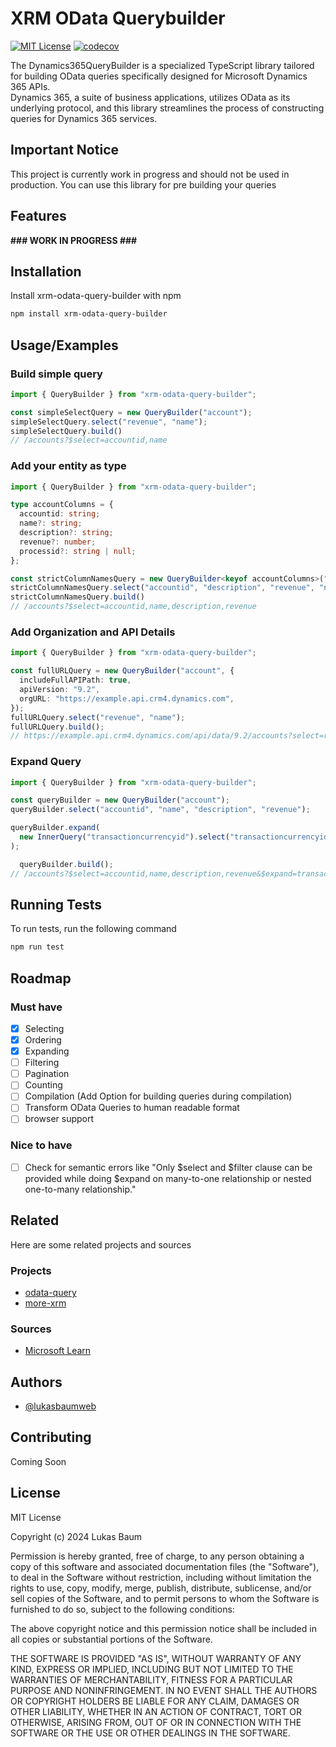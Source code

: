 
# XRM OData Querybuilder

[![MIT License](https://img.shields.io/badge/License-MIT-green.svg)](https://choosealicense.com/licenses/mit/)
[![codecov](https://codecov.io/gh/lukasbaumweb/xrm-odata-query-builder/graph/badge.svg?token=68DY9H15WM)](https://codecov.io/gh/lukasbaumweb/xrm-odata-query-builder)

The Dynamics365QueryBuilder is a specialized TypeScript library tailored for building OData queries specifically designed for Microsoft Dynamics 365 APIs.  
Dynamics 365, a suite of business applications, utilizes OData as its underlying protocol, and this library streamlines the process of constructing queries for Dynamics 365 services.


## Important Notice

This project is currently work in progress and should not be used in production. You can use this library for pre building your queries

## Features

**### WORK IN PROGRESS ###**
<!--

- Dynamics 365 Compatibility: Exclusively tailored for Microsoft Dynamics 365 APIs, guaranteeing queries meet the specific requirements of Dynamics 365 OData implementation.
- Entity-aware Query Building: Designed with Dynamics 365 entity awareness, facilitating intuitive construction of queries for entities, attributes, and relationships within the Dynamics 365 ecosystem.
- Type-Safe Dynamics 365 Entities: Utilizes TypeScript's static typing for type safety, providing developers with compile-time feedback and IntelliSense support during query construction.
- 
- -->


## Installation

Install xrm-odata-query-builder with npm

```bash
npm install xrm-odata-query-builder
```
    
## Usage/Examples

### Build simple query

```typescript
import { QueryBuilder } from "xrm-odata-query-builder";

const simpleSelectQuery = new QueryBuilder("account");
simpleSelectQuery.select("revenue", "name");
simpleSelectQuery.build() 
// /accounts?$select=accountid,name
```

### Add your entity as type

```typescript
import { QueryBuilder } from "xrm-odata-query-builder";

type accountColumns = {
  accountid: string;
  name?: string;
  description?: string;
  revenue?: number;
  processid?: string | null;
};

const strictColumnNamesQuery = new QueryBuilder<keyof accountColumns>("account");
strictColumnNamesQuery.select("accountid", "description", "revenue", "name");
strictColumnNamesQuery.build() 
// /accounts?$select=accountid,name,description,revenue
```

### Add Organization and API Details

```typescript
import { QueryBuilder } from "xrm-odata-query-builder";

const fullURLQuery = new QueryBuilder("account", {
  includeFullAPIPath: true,
  apiVersion: "9.2",
  orgURL: "https://example.api.crm4.dynamics.com",
});
fullURLQuery.select("revenue", "name");
fullURLQuery.build(); 
// https://example.api.crm4.dynamics.com/api/data/9.2/accounts?select=revenue,name
```

### Expand Query

```typescript
import { QueryBuilder } from "xrm-odata-query-builder";

const queryBuilder = new QueryBuilder("account");
queryBuilder.select("accountid", "name", "description", "revenue");

queryBuilder.expand(
  new InnerQuery("transactioncurrencyid").select("transactioncurrencyid", "currencyname").orderBy("transactioncurrencyid", "asc")
);

  queryBuilder.build();
// /accounts?$select=accountid,name,description,revenue&$expand=transactioncurrencyid($select=transactioncurrencyid,currencyname;$orderby=transactioncurrencyid asc)
```

## Running Tests

To run tests, run the following command

```bash
npm run test
```

## Roadmap

### Must have
- [x] Selecting
- [x] Ordering
- [x] Expanding
- [ ] Filtering
- [ ] Pagination
- [ ] Counting
- [ ] Compilation (Add Option for building queries during compilation)
- [ ] Transform OData Queries to human readable format
- [ ] browser support

### Nice to have

- [ ] Check for semantic errors like "Only $select and $filter clause can be provided while doing $expand on many-to-one relationship or nested one-to-many relationship."

## Related

Here are some related projects and sources

### Projects

- [odata-query](https://www.npmjs.com/package/odata-query)
- [more-xrm](https://www.npmjs.com/package/more-xrm)

### Sources

- [Microsoft Learn](https://learn.microsoft.com/en-us/power-apps/developer/data-platform/webapi/query-data-web-api)

## Authors

- [@lukasbaumweb](https://github.com/lukasbaumweb)


## Contributing

Coming Soon

<!--- 

Contributions are always welcome!

See `contributing.md` for ways to get started.

Please adhere to this project's `code of conduct`.

-->


## License

MIT License

Copyright (c) 2024 Lukas Baum

Permission is hereby granted, free of charge, to any person obtaining a copy
of this software and associated documentation files (the "Software"), to deal
in the Software without restriction, including without limitation the rights
to use, copy, modify, merge, publish, distribute, sublicense, and/or sell
copies of the Software, and to permit persons to whom the Software is
furnished to do so, subject to the following conditions:

The above copyright notice and this permission notice shall be included in all
copies or substantial portions of the Software.

THE SOFTWARE IS PROVIDED "AS IS", WITHOUT WARRANTY OF ANY KIND, EXPRESS OR
IMPLIED, INCLUDING BUT NOT LIMITED TO THE WARRANTIES OF MERCHANTABILITY,
FITNESS FOR A PARTICULAR PURPOSE AND NONINFRINGEMENT. IN NO EVENT SHALL THE
AUTHORS OR COPYRIGHT HOLDERS BE LIABLE FOR ANY CLAIM, DAMAGES OR OTHER
LIABILITY, WHETHER IN AN ACTION OF CONTRACT, TORT OR OTHERWISE, ARISING FROM,
OUT OF OR IN CONNECTION WITH THE SOFTWARE OR THE USE OR OTHER DEALINGS IN THE
SOFTWARE.

